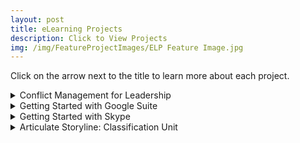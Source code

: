 ```yaml
---
layout: post
title: eLearning Projects
description: Click to View Projects
img: /img/FeatureProjectImages/ELP Feature Image.jpg
---
```


Click on the arrow next to the title to learn more about each project. 

<details>
  <summary> Conflict Management for Leadership </summary>
  <ul style ="list-style'type:disc">
    <li>After creating my instructor-led version I was inspired to try a twist on a treasure map approach for an eLearning module.</li>
    <li>Problem: Any time people have to work together in a team, conflict is bound to arise. Some team members need outside help to settle the conflict and go to their leadership.</li>
  </ul>
    Files
    <ul style="list-style'type:none">
    <li>
    <a href="/docs/eLearningProjects/ConflictManagement4Leader/Idea Board_Basic Outline.jpg" download> Idea Board/Basic Outline
    </a></li>
    <li>
    <a href="/docs/eLearningProjects/ConflictManagement4Leader/Conflict Management for Leadership eLearning Script.docx" download> Conflict Management for Leadership eLearning Script
    </a></li>
    <li>
    <a href="/docs/eLearningProjects/ConflictManagement4Leader/Image Credits.docx" download> Image Credits
    </a></li>
    <li>    
    <a href=" https://melsuit.github.io/CM4L/story.html" target=""> Click to open Storyline File</a>
    </li>
    </ul>
</details>

<details>
  <summary> Getting Started with Google Suite </summary>
  <ul style ="list-style'type:disc">
    <li>Redeveloped after school claimed originals that I had used with my teammates.</li>
    <li>Problem: Schools are moving to one-to-one where every student has a computer. Teachers are being told to move their classrooms digitally. A majority of the teachers are unfamiliar with the technology available to them.</li>
    <li>Solution: Bite-size learning presentations that introduce one of the main digital toolset available.</li>
    <li>Technology Used: Microsoft Word, Snag-it (Screen Capture and Screen Recorder), DaVinci Resolve (Audio and Video Editing Software), Articulate 360</li>
  </ul>
    Files
    <ul style="list-style'type:none">
    <li>
    <a href="/docs/eLearningProjects/GettingStartedwithGoogle/Getting Started with Google Suite Project Management Tracker.docx" download> Getting Started with Google Suite Project Management Tracker
    </a></li>
    <li>
    <a href="/docs/eLearningProjects/GettingStartedwithGoogle/Getting Started with Google Suite Storyboard Outline.docx" download> Getting Started with Google Suite Storyboard Outline
    </a></li>
    <li>
    <a href="/docs/eLearningProjects/GettingStartedwithGoogle/Seg 1 Final Script and Screenshot Capture.docx" download> Seg 1 Final Script and Screenshot Capture
    </a></li>
    <li>
    <a href="/docs/eLearningProjects/GettingStartedwithGoogle/Seg 2 Final Script and Screenshot Capture.docx" download> Seg 2 Final Script and Screenshot Capture 
    </a></li>
    <li>
    <a href="/docs/eLearningProjects/GettingStartedwithGoogle/Seg 3 Final Script and Screenshot Capture.docx" download> Seg 3 Final Script and Screenshot Capture
    </a></li>
    <li>
    <a href="/docs/eLearningProjects/GettingStartedwithGoogle/Seg 4 Final Script and Screenshot Capture.docx" download> Seg 4 Final Script and Screenshot Capture
    </a></li>
    <li>
    <a href="/docs/eLearningProjects/GettingStartedwithGoogle/Seg 5 Final Script and Screenshot Capture.docx" download> Seg 5 Final Script and Screenshot Capture
    </a></li>
    <li>
    <a href="/docs/eLearningProjects/GettingStartedwithGoogle/Seg 6 Final Script and Screenshot Capture.docx" download> Seg 6 Final Script and Screenshot Capture
    </a></li>
    </ul>
    <div style="text-align:center;">
    <iframe width="560" height="315" src="https://www.youtube.com/embed/videoseries?list=PLIovqUPKC1W1e2iCOZdP_TAy0IhSDS_-g" frameborder="0" allow="autoplay; encrypted-media" allowfullscreen></iframe>
    </div>
    
</details>

<details>
  <summary> Getting Started with Skype </summary>
  <ul style ="list-style'type:disc">
    <li>Problem: Corporations are moving to new instant messengers that a portion of their employee base does not know how to use.</li>
    <li>Solution: An Instructor-Led training for how to get started with Skype. Includes a Trainer’s guide.</li>
    <li>Results: The three-person demo group became proficient in communicating with Skype and using the features described after watching the training.</li>
    <li>Technology Used: Articulate Storyline, Apowersoft Online Screen Recorder</li>
  </ul>
    Files
    <ul style="list-style'type:none">
    <li>
    <a href="/docs/eLearningProjects/Skype/Getting Started with Skype Articulate eLearning Storyboard.jpg" download> Getting Started with Skype Articulate eLearning Storyboard
    </a></li>
    <li>
    <a href="/docs/eLearningProjects/Skype/Getting Started with Skype Articulate Script.docx" download> Getting Started with Skype Articulate Script
    </a></li>
    </ul>
    <div style="text-align:center;">
    <iframe src=" https://melsuit.github.io/getting-started-with-skype/story.html" scrolling="no" width="500px" height="500px" frameborder="0"></iframe>
    </div>
</details>

<details>
  <summary> Articulate Storyline: Classification Unit </summary>
  <ul style ="list-style'type:disc">
    <li>Originally this was designed for an Instructor-Led class. It is based on the conceptual change model. The conceptual change model helps teachers teach for conceptual change. Student’s misconceptions of a subject are documented at the very beginning of a lesson; during phase one (commit to a position). Students then share their position, during expose beliefs (phase two); this is a type of assessment that will allow the teacher to know where their students stand and how the lesson needs to be tailored through guiding questions to create dissatisfaction with the student’s current views. This dissatisfaction is accomplished during phase three (confront beliefs). This phase generally utilizes an experiment or activity that will allow students to test their beliefs and realize that they are wrong and wonder why, or that they are right and provide support. Once the dissatisfaction is created the model moves into phase four (accommodate the concept). This is where the concept can be introduced through lecture or discussion of what the students observed. Once the students have the basics of the concept then they work on extending the concept, phase five, by going back to the original experiment or activity and working through it with the new understanding. The final phase, go beyond, allows students to apply their knowledge to a completely new problem that is based on the same concept, or a similar one which will transition the students into a new cycle.</li>
    <li>Then the lesson was changed to an eLearning opportunity.</li>
  </ul>
    Files
    <ul style="list-style'type:none">
    <li>
    <a href=" https://melsuit.github.io/Classification-Unit/story.html" target=""> Click to open Storyline File</a>
    </li>
    </ul>
</details>